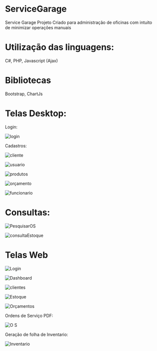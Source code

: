# ServiceGarage
Service Garage
Projeto Criado para administração de oficinas com intuito de minimizar operações manuais

# Utilização das linguagens:
C#,
PHP,
Javascript (Ajax)

# Bibliotecas
Bootstrap, 
ChartJs

# Telas Desktop:

Login:

![login](https://user-images.githubusercontent.com/57717982/130329665-1c3ad85c-a681-45ab-be84-a5764e0aad0b.PNG)

Cadastros:

![cliente](https://user-images.githubusercontent.com/57717982/130329680-fe063ae4-1021-488c-bb38-64faa3889bf9.PNG)

![usuario](https://user-images.githubusercontent.com/57717982/130329685-8d34e253-e02a-485d-85f9-68ed8c2ff536.PNG)

![produtos](https://user-images.githubusercontent.com/57717982/130329689-84d69cfd-278f-4dc6-bf2c-b757c9107803.PNG)

![orçamento](https://user-images.githubusercontent.com/57717982/130329691-7682fd39-ab10-4641-bf03-f616c98558cb.PNG)

![funcionario](https://user-images.githubusercontent.com/57717982/130329708-d73ae072-667b-4da6-aeee-7144dbe81eb6.PNG)

# Consultas:

![PesquisarOS](https://user-images.githubusercontent.com/57717982/130329699-a3812592-a802-430b-acfa-832f73a31420.PNG)

![consultaEstoque](https://user-images.githubusercontent.com/57717982/130329706-0634b98b-ff36-445e-874f-a3776c276f89.PNG)


# Telas Web

![Login](https://user-images.githubusercontent.com/57717982/130329714-d975e613-f08c-4346-87a9-d0ca9a6020df.PNG)

![Dashboard](https://user-images.githubusercontent.com/57717982/130329718-09697985-4ca7-4484-a7c0-dad88deec7c4.PNG)

![clientes](https://user-images.githubusercontent.com/57717982/130329721-e58c5870-87c0-43f8-b6ca-add6acbf71d3.PNG)

![Estoque](https://user-images.githubusercontent.com/57717982/130329723-1b87c5d7-3e7b-4be8-945f-52fb65f7aba5.PNG)

![Orçamentos](https://user-images.githubusercontent.com/57717982/130329725-c5b9d895-1d1d-4e2c-863f-8e7f4655e843.PNG)

Ordens de Serviço PDF:

![O S](https://user-images.githubusercontent.com/57717982/130329737-7796832e-eb8f-4e0f-a0db-587b19681f4b.png)

Geração de folha de Inventario:

![Inventario](https://user-images.githubusercontent.com/57717982/130329741-3725a158-5d74-4c15-a175-290869ab0f38.PNG)






